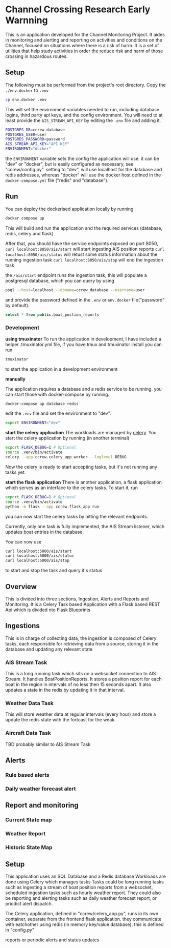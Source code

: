# Channel Crossing Research Early Warnning
This is an application developed for the Channel Monitoring Project.
It aides in monitoring and alerting and reporting on activities and conditions on the Channel, focused on situations where there is a risk of harm. It is a set of utilities that help study activities in order the reduce risk and harm of those crossing in hazardous routes.

## Setup
The following must be performed from the project's root directory.
Copy the `./env.docker` to `.env` 

```bash
cp env.docker .env
```

This will set the environment variables needed to run, including database logins, third party api keys, and the config environment.
You will need to at least provide the `AIS_STREAM_API_KEY` by editing the `.env` file and adding it.

```sh
POSTGRES_DB=ccrew_database
POSTGRES_USER=user
POSTGRES_PASSWORD=password
AIS_STREAM_API_KEY="API KEY"
ENVIRONMENT="docker"
```

the `ENVIRONMENT` variable sets the config the application will use. it can be "dev" or "docker", but is easily configured as  necessary, see "ccrew/config.py". setting to "dev", will use localhost for the database and redis addresses, whereas "docker" will use the docker host defined in the `docker-compose.yml` file ("redis" and "database").


## Run
You can deploy the dockerised application locally by running

```bash
docker compose up
```

This will build and run the application and the required services (database, redis, celery and flask)

After that, you should have the service endpoints exposed on port 8050,
`curl localhost:8050/ais/start` will start ingesting AIS position reports
`curl localhost:8050/ais/status` will retust some status information about the running ingestion task
`curl localhost:8050/ais/stop` will end the ingestion task

the `/ais/start` endpoint runs the ingestion task, this will populate a postgresql database, which you can query by using
```bash
psql --host=localhost --dbname=ccrew_database --username=user
```

and provide the password defined in the `.env` or `env.docker` file("password" by default).

```sql
select * from public.boat_postion_reports
```

### Development
**using tmuxinator**
To run the application in development, I have included a helper .tmuxinator.yml file, if you have tmux and tmuxinator install you can run
```bash
tmuxinator
```
to start the application in a development environment

**manually**

The application requires a database and a redis service to be running.
you can start those with docker-compose by running.
```bash
docker-compose up database redis
```

edit the `.env` file and set the environment to "dev".
```sh
export ENVIRONMENT="dev"
```

**start the celery application**
The workloads are managed by [celery](https://docs.celeryq.dev/en/stable/). You start the celery application by running (in another terminal)

```bash
export FLASK_DEBUG=1 # Optional
source .venv/bin/activate
celery --app ccrew.celery_app worker --loglevel DEBUG
```

Now the celery is ready to start accepting tasks, but it's not running any tasks yet.

**start the flask application**
There is another application, a flask application which serves as an interface to the celery tasks. To start it, run

```bash
export FLASK_DEBUG=1 # Optional
source .venv/bin/activate
python -m flask --app ccrew.flask_app run
```

you can now start the celery tasks by hitting the relevant endpoints.

Currently, only one task is fully implemented, the AIS Stream listener, which updates boat entries in the database. 

You can now use

```bash
curl localhost:5000/ais/start
curl localhost:5000/ais/status
curl localhost:5000/ais/stop
```

to start and stop the task and query it's status


## Overview
This is divided into three sections, Ingestion, Alerts and Reports and Monitoring.
It is a Celery Task based Application with a Flask based REST Api which is divided nto Flask Blueprints


## Ingestions
This is in charge of collecting data, the ingestion is composed of Celery tasks, each responsible for retrieving data from a source, storing it in the database and updating any relevant state

### AIS Stream Task
This is a long running task which sits on a websocket connection to AIS Stream. 
It handles BoatPositionReports. It stores a position report for each boat in the region in intervals of no less then 15 seconds apart.
It also updates a state in the redis by updating it in that interval.

### Weather Data Task
This will store weather data at regular intervals (every hour) and store a update the redis state with the fortcast for the weak.

### Aircraft Data Task
TBD probably similar to AIS Stream Task


## Alerts

### Rule based alerts

### Daily weather forecast alert

## Report and monitoring

### Current State map

### Weather Report

### Historic State Map

## Setup

This application uses an SQL Database and a Redis database
Workloads are done using Celery which manages tasks
Tasks could be long running tasks such as ingesting a stream of boat position reports from a websocket, scheduled ingestion tasks such as hourly weather report. They could also be reporting and alerting tasks such as daily weather forecast report, or priodict alert dispatch.

The Celery application, defined in "ccrew/celery_app.py", runs in its own container, separate from the frontend flask application. they communicate with eatchother using redis (in memory key/value database), this is defined in "config.py"

reports or periodic alerts and status updates




